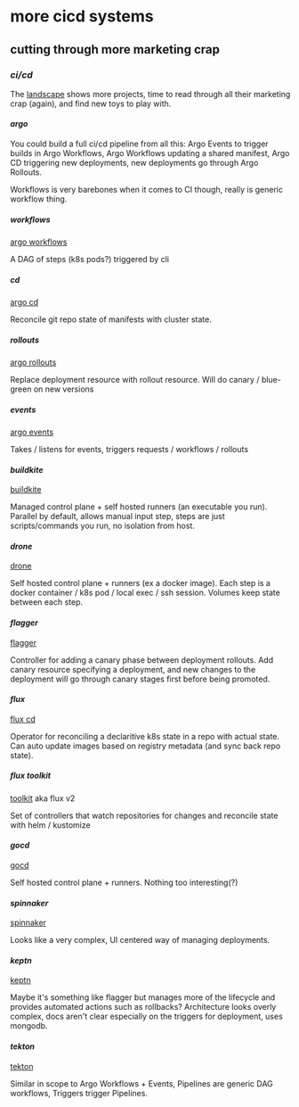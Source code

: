 # more cicd systems

## cutting through more marketing crap


### _ci/cd_

The [landscape](https://landscape.cncf.io/category=continuous-integration-delivery&format=card-mode&grouping=category)
shows more projects,
time to read through all their marketing crap (again),
and find new toys to play with.

#### _argo_

You could build a full ci/cd pipeline from all this:
Argo Events to trigger builds in Argo Workflows,
Argo Workflows updating a shared manifest,
Argo CD triggering new deployments,
new deployments go through Argo Rollouts.

Workflows is very barebones when it comes to CI though,
really is generic workflow thing.

##### _workflows_

[argo workflows](https://argoproj.github.io/argo/)

A DAG of steps (k8s pods?) triggered by cli

##### _cd_

[argo cd](https://argoproj.github.io/argo-cd/)

Reconcile git repo state of manifests with cluster state.

##### _rollouts_

[argo rollouts](https://argoproj.github.io/argo-rollouts/)

Replace deployment resource with rollout resource.
Will do canary / blue-green on new versions

##### _events_

[argo events](https://argoproj.github.io/argo-events/)

Takes / listens for events, triggers requests / workflows / rollouts

#### _buildkite_

[buildkite](https://buildkite.com/)

Managed control plane + self hosted runners (an executable you run).
Parallel by default,
allows manual input step,
steps are just scripts/commands you run, no isolation from host.

#### _drone_

[drone](https://www.drone.io/)

Self hosted control plane + runners (ex a docker image).
Each step is a docker container / k8s pod / local exec / ssh session.
Volumes keep state between each step.

#### _flagger_

[flagger](https://flagger.app/)

Controller for adding a canary phase between deployment rollouts.
Add canary resource specifying a deployment,
and new changes to the deployment will go through canary stages first
before being promoted.

#### _flux_

[flux cd](https://docs.fluxcd.io/en/latest/)

Operator for reconciling a declaritive k8s state in a repo with actual state.
Can auto update images based on registry metadata (and sync back repo state).

##### _flux_ toolkit

[toolkit](https://toolkit.fluxcd.io/guides/helmreleases/) aka flux v2

Set of controllers that watch repositories for changes and reconcile
state with helm / kustomize

#### _gocd_

[gocd](https://www.gocd.org/)

Self hosted control plane + runners.
Nothing too interesting(?)

#### _spinnaker_

[spinnaker](http://www.spinnaker.io/)

Looks like a very complex, UI centered way of managing deployments.

#### _keptn_

[keptn](https://keptn.sh/)

Maybe it's something like flagger but manages more of the lifecycle
and provides automated actions such as rollbacks?
Architecture looks overly complex,
docs aren't clear especially on the triggers for deployment,
uses mongodb.

#### _tekton_

[tekton](https://tekton.dev/)

Similar in scope to Argo Workflows + Events,
Pipelines are generic DAG workflows,
Triggers trigger Pipelines.
